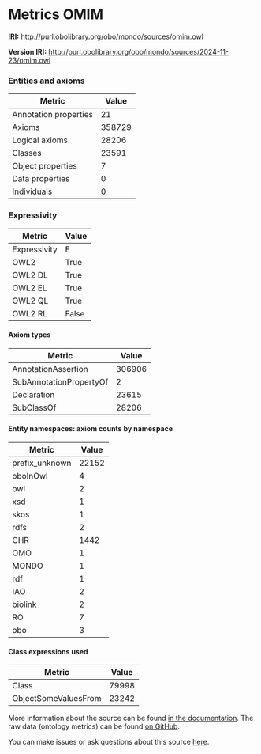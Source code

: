 # Metrics OMIM

**IRI:** http://purl.obolibrary.org/obo/mondo/sources/omim.owl

**Version IRI:** http://purl.obolibrary.org/obo/mondo/sources/2024-11-23/omim.owl

### Entities and axioms

| Metric | Value |
| ------ | ----- |
| Annotation properties | 21 |
| Axioms | 358729 |
| Logical axioms | 28206 |
| Classes | 23591 |
| Object properties | 7 |
| Data properties | 0 |
| Individuals | 0 |


### Expressivity

| Metric | Value |
| ------ | ----- |
| Expressivity | E |
| OWL2 | True |
| OWL2 DL | True |
| OWL2 EL | True |
| OWL2 QL | True |
| OWL2 RL | False |

#### Axiom types

| Metric | Value |
| ------ | ----- |
| AnnotationAssertion | 306906 |
| SubAnnotationPropertyOf | 2 |
| Declaration | 23615 |
| SubClassOf | 28206 |


#### Entity namespaces: axiom counts by namespace

| Metric | Value |
| ------ | ----- |
| prefix_unknown | 22152 |
| oboInOwl | 4 |
| owl | 2 |
| xsd | 1 |
| skos | 1 |
| rdfs | 2 |
| CHR | 1442 |
| OMO | 1 |
| MONDO | 1 |
| rdf | 1 |
| IAO | 2 |
| biolink | 2 |
| RO | 7 |
| obo | 3 |


#### Class expressions used

| Metric | Value |
| ------ | ----- |
| Class | 79998 |
| ObjectSomeValuesFrom | 23242 |


More information about the source can be found [in the documentation](../sources.md). The raw data (ontology metrics) can be found [on GitHub](https://github.com/monarch-initiative/mondo-ingest/tree/main/src/ontology/metadata).

You can make issues or ask questions about this source [here](https://github.com/monarch-initiative/mondo-ingest/issues).

